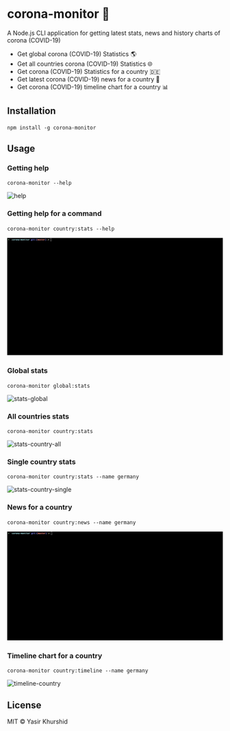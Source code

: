 # corona-monitor 🦠

A Node.js CLI application for getting latest stats, news and history charts of corona (COVID-19)

* Get global corona (COVID-19) Statistics :earth_americas:
* Get all countries corona (COVID-19) Statistics :globe_with_meridians:
* Get corona (COVID-19) Statistics for a country :de:
* Get latest corona (COVID-19) news  for a country :newspaper:
* Get corona (COVID-19) timeline chart for a country :bar_chart:

## Installation

```
npm install -g corona-monitor
```

## Usage

### Getting help

```
corona-monitor --help
```

![help](./.github/help.gif)

### Getting help for a command

```
corona-monitor country:stats --help
```
![command-help](./.github/command-help.gif)


### Global stats

```
corona-monitor global:stats
```

![stats-global](./.github/stats-global.gif)

### All countries stats

```
corona-monitor country:stats
```

![stats-country-all](./github/state-country-all.gif)


### Single country stats

```
corona-monitor country:stats --name germany
```

![stats-country-single](./.github/stats-country-single.gif)


### News for a country

```
corona-monitor country:news --name germany
```

![news-country](./.github/news-country.gif)

### Timeline chart for a country


```
corona-monitor country:timeline --name germany
```

![timeline-country](./.github/timeline-country.gif)

## License

MIT © Yasir Khurshid

